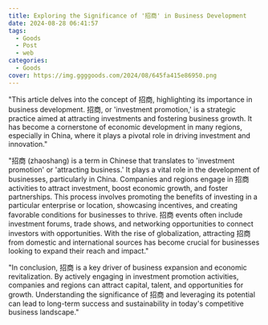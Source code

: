 ```yaml
---
title: Exploring the Significance of '招商' in Business Development
date: 2024-08-28 06:41:57
tags:
  - Goods
  - Post
  - web
categories:
  - Goods
cover: https://img.ggggoods.com/2024/08/645fa415e86950.png
---
```


"This article delves into the concept of 招商, highlighting its importance in business development. 招商, or 'investment promotion,' is a strategic practice aimed at attracting investments and fostering business growth. It has become a cornerstone of economic development in many regions, especially in China, where it plays a pivotal role in driving investment and innovation."

"招商 (zhaoshang) is a term in Chinese that translates to 'investment promotion' or 'attracting business.' It plays a vital role in the development of businesses, particularly in China. Companies and regions engage in 招商 activities to attract investment, boost economic growth, and foster partnerships. This process involves promoting the benefits of investing in a particular enterprise or location, showcasing incentives, and creating favorable conditions for businesses to thrive. 招商 events often include investment forums, trade shows, and networking opportunities to connect investors with opportunities. With the rise of globalization, attracting 招商 from domestic and international sources has become crucial for businesses looking to expand their reach and impact."

"In conclusion, 招商 is a key driver of business expansion and economic revitalization. By actively engaging in investment promotion activities, companies and regions can attract capital, talent, and opportunities for growth. Understanding the significance of 招商 and leveraging its potential can lead to long-term success and sustainability in today's competitive business landscape."
